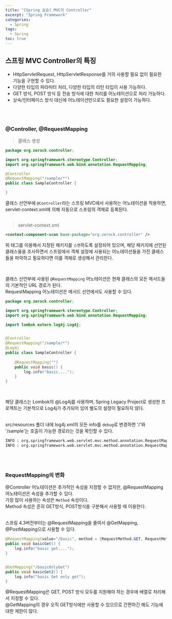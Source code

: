 ```yaml
---
title: "[Spring 실습] MVC의 Controller"
excerpt: "Spring Framework"
categories: 
  - Spring
tags: 
  - Spring
toc: true
---
```


## 스프링 MVC Controller의 특징

- HttpServletRequest, HttpServletResponse를 거의 사용할 필요 없이 필요한 기능을 구현할 수 있다.
- 다양한 타입의 파라미터 처리, 다양한 타입의 리턴 타입이 사용 가능하다.
- GET 방식, POST 방식 등 전송 방식에 대한 처리를 어노테이션으로 처리 가능하다.
- 상속/인터페이스 방식 대신에 어노테이션만으로도 필요한 설정이 가능하다.

<br><br>


### @Controller, @RequestMapping

> 클래스 생성

```java
package org.zerock.controller;

import org.springframework.stereotype.Controller;
import org.springframework.web.bind.annotation.RequestMapping;

@Controller
@RequestMapping("/sample/*")
public class SampleController {

}
```

클래스 선언부에 `@Controller`라는 스프링 MVC에서 사용하는 어노테이션을 적용하면, servlet-context.xml에 의해 자동으로 스프링의 객체로 등록된다.<br>
<br>

> servlet-context.xml

```xml
<context:component-scan base-package="org.zerock.controller" />
```


위 태그를 이용해서 지정된 패키지를 `스캔`하도록 설정되어 있으며, 해당 패키지에 선언된 클래스들을 조사하면서 스프링에서 객체 설정에 사용되는 어노테이션들을 가진 클래스들을 파악하고 필요하다면 이를 객체로 생성해서 관리한다.<br>

<br>

클래스 선언부에 사용된 `@RequestMapping` 어노테이션은 현재 클래스의 모든 메서드들의 기본적인 URL 경로가 된다. <br>
RequestMapping 어노테이션은 메서드 선언에서도 사용할 수 있다.<br>

```java
package org.zerock.controller;

import org.springframework.stereotype.Controller;
import org.springframework.web.bind.annotation.RequestMapping;

import lombok.extern.log4j.Log4j;


@Controller
@RequestMapping("/sample/*")
@Log4j
public class SampleController {
	
	@RequestMapping("")
	public void basic() {
		log.info("basic....");
	}
}
```
<br>

해당 클래스는 Lombok의 @Log4j를 사용하며, Spring Legacy Project로 생성한 프로젝트는 기본적으로 Log4j가 추가되어 있어 별도의 설정이 필요하지 않다.<br><br>

src/resources 폴더 내에 log4j.xml의 모든 info를 `debug`로 변경하면 '/'와 '/sample'는 호출이 가능한 경로라는 것을 확인할 수 있다.<br>
```xml
INFO : org.springframework.web.servlet.mvc.method.annotation.RequestMappingHandlerMapping - Mapped "{[/],methods=[GET]}" onto public java.lang.String org.zerock.controller.HomeController.home(java.util.Locale,org.springframework.ui.Model)
INFO : org.springframework.web.servlet.mvc.method.annotation.RequestMappingHandlerMapping - Mapped "{[/sample/*]}" onto public void org.zerock.controller.SampleController.basic()
```

<br>
<br>

### RequestMapping의 변화

@Controller 어노테이션은 추가적인 속성을 지정할 수 없지만, @RequestMapping 어노테이션은 속성을 추가할 수 있다.<br>
가장 많이 사용하는 속성은 `Method` 속성이다.<br>
Method 속성은 흔히 GET방식, POST방식을 구분해서 사용할 때 이용한다.<br>
<br>

스프링 4.3버전부터는 @RequestMapping을 줄여서 @GetMapping, @PostMapping으로 사용할 수 있다.<br>

```java
@RequestMapping(value="/basic", method = {RequestMethod.GET, RequestMethod.POST})
public void basicGet() {
    log.info("basic get....");
}


@GetMapping("/basicOnlyGet")
public void basicGet2() {
    log.info("basic Get only get");
}
```

@RequestMapping은 GET, POST 방식 모두를 지원해야 하는 경우에 배열로 처리해서 지정할 수 있다.<br>
@GetMapping의 경우 오직 GET방식에만 사용할 수 있으므로 간편하긴 해도 기능에 대한 제한이 많다.<br>
<br>

<br><br>




